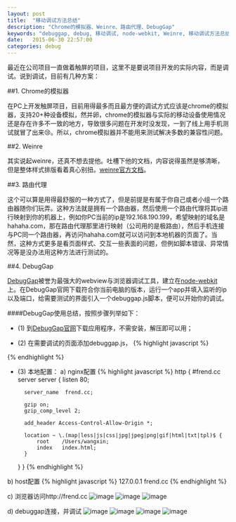 ```yaml
---
layout: post
title:  "移动调试方法总结"
description: "Chrome的模拟器、Weinre、路由代理、DebugGap"
keywords: "debuggap, debug, 移动调试, node-webkit, Weinre, 移动调试方法总结"
date:   2015-06-30 22:57:00
categories: debug
---
```


最近在公司项目一直做着触屏的项目，这里不是要说项目开发的实际内容，而是调试。说到调试，目前有几种方案：

##1. Chrome的模拟器

在PC上开发触屏项目，目前用得最多而且最方便的调试方式应该是chrome的模拟器，支持20+种设备模拟，然并卵，chrome的模拟器与实际的移动设备使用情况还是存在许多不一致的地方，导致很多问题在开发时没发现，一到了线上用手机测试就冒了出来😢。所以，chrome模拟器并不能用来测试解决多数的兼容性问题。

##2. Weinre

其实说起weinre，还真不想去提他。吐槽下他的文档，内容说得虽然是够清晰，但是整体样式排版看着真心别扭。[weinre官方文档](http://people.apache.org/~pmuellr/weinre/docs/latest/)。

##3. 路由代理

这个可以算是用得最舒服的一种方式了，但是前提是有属于你自己或者小组一个路由器随你们玩弄。这种方法就是拥有一个路由器，然后使用一个路由代理将其ip进行映射到你的机器上，例如你PC当前的ip是192.168.190.199，希望映射的域名是hahaha.com，那在路由代理那里进行映射（公司用的是极路由），然后手机连接与PC同一个路由器，再访问hahaha.com就可以访问到本地机器的页面了。当然，这种方式更多是看页面样式、交互一些表面的问题，但例如脚本错误、异常情况等是没办法用这种方法进行测试的。

##4. DebugGap

[DebugGap](http://www.debuggap.com/)被誉为最强大的webview与浏览器调试工具，建立在[node-webkit](https://github.com/nwjs/nw.js)上。在DebugGap官网下载符合你当前电脑的版本，运行一个app并填入监听的ip以及端口，给需要测试的界面引入一个debuggap.js脚本，便可以开始你的调试。

####DebugGap使用总结，按照步骤列举如下：

- (1) 到[DebugGap官网](http://www.debuggap.com/)下载应用程序，不需安装，解压即可以用；

- (2) 在需要调试的页面添加debuggap.js，
{% highlight javascript %}
<script src="//frend.cc/debug/debuggap.js"></script>
{% endhighlight %}

- (3) 本地配置：
a) nginx配置
{% highlight javascript %}
http {
	#frend.cc server
	server {
		listen       80;

		server_name  frend.cc;

		gzip on;
		gzip_comp_level 2;

		add_header Access-Control-Allow-Origin *;
		
		location ~ \.(map|less|js|css|jpg|jpeg|png|gif|html|txt|tpl)$ {
			root    /Users/wangxin;
			index   index.html;
		}
	}
}
{% endhighlight %}

b) host配置
{% highlight javascript %}
127.0.0.1   frend.cc
{% endhighlight %}

c) 浏览器访问http://frend.cc
![image](https://frender.github.io/blog/images/post/debuggap/browser-step1.png) 
![image](https://frender.github.io/blog/images/post/debuggap/browser-step2.png) 
![image](https://frender.github.io/blog/images/post/debuggap/browser-step3.png)

d) debuggap连接，并调试
![image](https://frender.github.io/blog/images/post/debuggap/debuggap-step1.png) 
![image](https://frender.github.io/blog/images/post/debuggap/debuggap-step1.png) 
![image](https://frender.github.io/blog/images/post/debuggap/debuggap-step1.png) 
![image](https://frender.github.io/blog/images/post/debuggap/debuggap-step1.png) 


